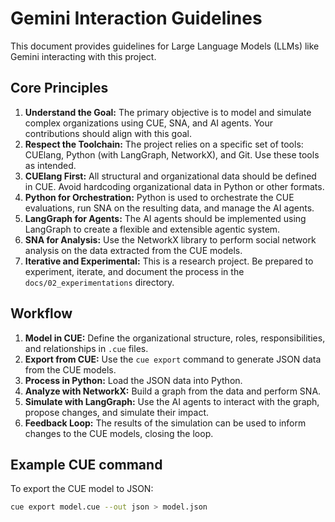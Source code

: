 # Gemini Interaction Guidelines

This document provides guidelines for Large Language Models (LLMs) like Gemini interacting with this project.

## Core Principles

1.  **Understand the Goal:** The primary objective is to model and simulate complex organizations using CUE, SNA, and AI agents. Your contributions should align with this goal.
2.  **Respect the Toolchain:** The project relies on a specific set of tools: CUElang, Python (with LangGraph, NetworkX), and Git. Use these tools as intended.
3.  **CUElang First:** All structural and organizational data should be defined in CUE. Avoid hardcoding organizational data in Python or other formats.
4.  **Python for Orchestration:** Python is used to orchestrate the CUE evaluations, run SNA on the resulting data, and manage the AI agents.
5.  **LangGraph for Agents:** The AI agents should be implemented using LangGraph to create a flexible and extensible agentic system.
6.  **SNA for Analysis:** Use the NetworkX library to perform social network analysis on the data extracted from the CUE models.
7.  **Iterative and Experimental:** This is a research project. Be prepared to experiment, iterate, and document the process in the `docs/02_experimentations` directory.

## Workflow

1.  **Model in CUE:** Define the organizational structure, roles, responsibilities, and relationships in `.cue` files.
2.  **Export from CUE:** Use the `cue export` command to generate JSON data from the CUE models.
3.  **Process in Python:** Load the JSON data into Python.
4.  **Analyze with NetworkX:** Build a graph from the data and perform SNA.
5.  **Simulate with LangGraph:** Use the AI agents to interact with the graph, propose changes, and simulate their impact.
6.  **Feedback Loop:** The results of the simulation can be used to inform changes to the CUE models, closing the loop.

## Example CUE command

To export the CUE model to JSON:

```bash
cue export model.cue --out json > model.json
```
